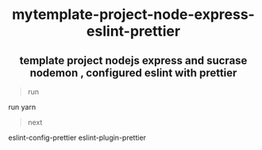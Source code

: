 <h1 align='center'> mytemplate-project-node-express-eslint-prettier </h1>
<h2 align='center'> template project nodejs express and sucrase nodemon , configured eslint with prettier</h2>

  > run
  
 run yarn
 
  > next
  
 eslint-config-prettier eslint-plugin-prettier
